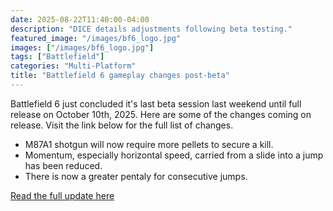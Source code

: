 ```yaml
---
date: 2025-08-22T11:40:00-04:00
description: "DICE details adjustments following beta testing."
featured_image: "/images/bf6_logo.jpg"
images: ["/images/bf6_logo.jpg"]
tags: ["Battlefield"]
categories: "Multi-Platform"
title: "Battlefield 6 gameplay changes post-beta"
---
```

Battlefield 6 just concluded it's last beta session last weekend until full release on October 10th, 2025. Here are some of the changes coming on release. Visit the link below for the full list of changes. 

- M87A1 shotgun will now require more pellets to secure a kill. 
- Momentum, especially horizontal speed, carried from a slide into a jump has been reduced. 
- There is now a greater pentaly for consecutive jumps.




[Read the full update here](https://www.ea.com/games/battlefield/battlefield-6/news/community-update-open-beta-debrief)
